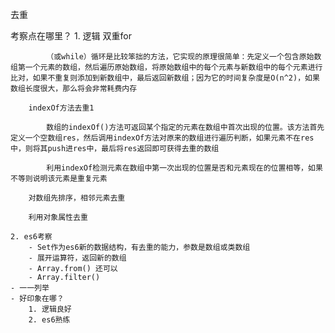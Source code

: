 去重

考察点在哪里？
    1. 逻辑
        双重for

            （或while）循环是比较笨拙的方法，它实现的原理很简单：先定义一个包含原始数组第一个元素的数组，然后遍历原始数组，将原始数组中的每个元素与新数组中的每个元素进行比对，如果不重复则添加到新数组中，最后返回新数组；因为它的时间复杂度是O(n^2)，如果数组长度很大，那么将会非常耗费内存

        indexOf方法去重1

            数组的indexOf()方法可返回某个指定的元素在数组中首次出现的位置。该方法首先定义一个空数组res，然后调用indexOf方法对原来的数组进行遍历判断，如果元素不在res中，则将其push进res中，最后将res返回即可获得去重的数组

            利用indexOf检测元素在数组中第一次出现的位置是否和元素现在的位置相等，如果不等则说明该元素是重复元素

        对数组先排序，相邻元素去重

        利用对象属性去重

    2. es6考察
        - Set作为es6新的数据结构，有去重的能力，参数是数组或类数组
        - 展开运算符，返回新的数组
        - Array.from() 还可以
        - Array.filter()
    - 一一列举
    - 好印象在哪？
        1. 逻辑良好
        2. es6熟练